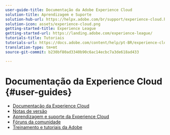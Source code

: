 ```yaml
---
user-guide-title: Documentação da Adobe Experience Cloud
solution-title: Aprendizagem e Suporte
solution-hub-url: https://helpx.adobe.com/br/support/experience-cloud.html
solution-icon: assets/experience-cloud.png
getting-started-title: Experience League
getting-started-url: https://landing.adobe.com/experience-league/
tutorials-title: Tutoriais
tutorials-url: https://docs.adobe.com/content/help/pt-BR/experience-cloud/tutorials/home.html
translation-type: tm+mt
source-git-commit: b230bf80ad3340b90c6ac14ecbc7a3de618ad433

---
```



# Documentação da Experience Cloud {#user-guides}

+ [Documentação da Experience Cloud](home.md)
+ [Notas de versão](https://docs.adobe.com/content/help/pt-BR/release-notes/experience-cloud/current.html)
+ [Aprendizagem e suporte da Experience Cloud](https://helpx.adobe.com/br/support/experience-cloud.html)
+ [Fóruns da comunidade](https://forums.adobe.com/community/experience-cloud/)
+ [Treinamento e tutoriais da Adobe](https://helpx.adobe.com/br/learning.html?promoid=KAUDK)

<!--
+ [About Moving to Experience League](/help/landing-user-guides/experience-league-preview.md)
-->